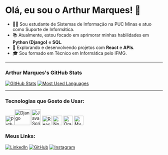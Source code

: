 # Olá, eu sou o Arthur Marques! 👋

* 👨‍💻 Sou estudante de Sistemas de Informação na PUC Minas e atuo como Suporte de Informática.
* 📚 Atualmente, estou focado em aprimorar minhas habilidades em **Python (Django)** e **SQL**.
* 🚀 Explorando e desenvolvendo projetos com **React** e **APIs**.
* 🎓 Sou formado em Técnico em Informática pelo IFMG.

---

### Arthur Marques's GitHub Stats

[![GitHub Stats](https://github-readme-stats.vercel.app/api?username=marquesht&show_icons=true&theme=dark&include_all_commits=true&count_private=true)](https://github.com/anuraghazra/github-readme-stats)
[![Most Used Languages](https://github-readme-stats.vercel.app/api/top-langs/?username=marquesht&layout=compact&theme=dark)](https://github.com/anuraghazra/github-readme-stats)

---

### Tecnologias que Gosto de Usar:

<img src="https://cdn.jsdelivr.net/gh/devicons/devicon/icons/python/python-original.svg" alt="Python" width="30" height="30"/><img src="https://cdn.jsdelivr.net/gh/devicons/devicon/icons/django/django-plain.svg" alt="Django" width="50" height="50"/>
<img src="https://cdn.jsdelivr.net/gh/devicons/devicon/icons/javascript/javascript-original.svg" alt="JavaScript" width="30" height="50"/>
<img src="https://cdn.jsdelivr.net/gh/devicons/devicon/icons/react/react-original.svg" alt="React" width="30" height="30"/>
<img src="https://cdn.jsdelivr.net/gh/devicons/devicon/icons/nodejs/nodejs-original.svg" alt="Node.js" width="30" height="30"/>
<img src="https://cdn.jsdelivr.net/gh/devicons/devicon/icons/oracle/oracle-original.svg" alt="Oracle" width="30" height="30"/>
<img src="https://cdn.jsdelivr.net/gh/devicons/devicon/icons/mysql/mysql-original.svg" alt="MySQL" width="30" height="30"/> 

### Meus Links:

[![LinkedIn](https://img.shields.io/badge/LINKEDIN-0077B5?style=for-the-badge&logo=linkedin&logoColor=white)](https://www.linkedin.com/in/arthur-marques-b984162a9/)
[![GitHub](https://img.shields.io/badge/GITHUB-181717?style=for-the-badge&logo=github&logoColor=white)](https://github.com/marquesht)
[![Instagram](https://img.shields.io/badge/INSTAGRAM-E4405F?style=for-the-badge&logo=instagram&logoColor=white)](https://instagram.com/marques.ht)
